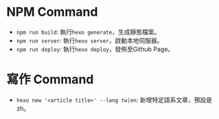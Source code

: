 # NPM Command
- ```npm run build```: 執行```hexo generate```，生成靜態檔案。
- ```npm run server```: 執行```hexo server```，啟動本地伺服器。
- ```npm run deploy```: 執行```hexo deploy```，發佈至Github Page。

# 寫作 Command
- ```hexo new '<article title>' --lang tw|en```: 新增特定語系文章，預設是zh。

